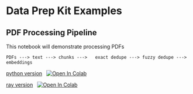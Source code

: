 # Data Prep Kit Examples


## PDF Processing Pipeline

This notebook will demonstrate processing PDFs

`PDFs ---> text ---> chunks --->   exact dedupe ---> fuzzy dedupe ---> embeddings`

[python version](process_pdfs_1_python.ipynb)  &nbsp; [![Open In Colab](https://colab.research.google.com/assets/colab-badge.svg)](https://colab.research.google.com/github/sujee/data-prep-kit-examples/blob/main/dpk-intro/process_pdfs_1_python.ipynb)


[ray version](process_pdfs_1_ray.ipynb)  &nbsp;  [![Open In Colab](https://colab.research.google.com/assets/colab-badge.svg)](https://colab.research.google.com/github/sujee/data-prep-kit-examples/blob/main/dpk-intro/process_pdfs_1_ray.ipynb)

